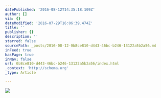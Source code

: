 ```yaml
---
datePublished: '2016-08-12T14:35:18.109Z'
author: []
via: {}
dateModified: '2016-07-29T16:06:39.474Z'
title: ''
publisher: {}
description: ''
starred: false
sourcePath: _posts/2016-08-12-0b8ce810-d443-46bc-b246-13122a5b2a56.md
inFeed: true
hasPage: true
inNav: false
url: 0b8ce810-d443-46bc-b246-13122a5b2a56/index.html
_context: 'http://schema.org'
_type: Article

---
```

![](https://the-grid-user-content.s3-us-west-2.amazonaws.com/584fd5ea-9a4a-41c9-8d3d-223798fcd84c.jpg)